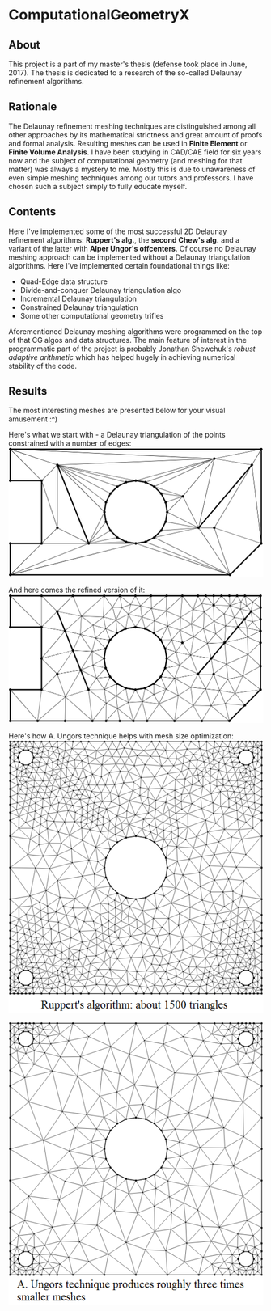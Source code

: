 # ComputationalGeometryX

## About
This project is a part of my master's thesis (defense took place in June, 2017). The thesis is dedicated to a research of the so-called Delaunay refinement algorithms.

## Rationale
The Delaunay refinement meshing techniques are distinguished among all other approaches by its mathematical strictness and great amount of proofs and formal analysis. Resulting meshes can be used in **Finite Element** or **Finite Volume Analysis**. 
I have been studying in CAD/CAE field for six years now and the subject of computational geometry (and meshing for that matter) was always a mystery to me. Mostly this is due to unawareness of even simple meshing techniques among our tutors and professors. I have chosen such a subject simply to fully educate myself.

## Contents
Here I've implemented some of the most successful 2D Delaunay refinement algorithms: **Ruppert's alg.**, the **second Chew's alg.** and a variant of the latter with **Alper Ungor's offcenters**.
Of course no Delaunay meshing approach can be implemented without a Delaunay triangulation algorithms. Here I've implemented certain foundational things like:
* Quad-Edge data structure
* Divide-and-conquer Delaunay triangulation algo
* Incremental Delaunay triangulation
* Constrained Delaunay triangulation
* Some other computational geometry trifles

Aforementioned Delaunay meshing algorithms were programmed on the top of that CG algos and data structures. The main feature of interest in the programmatic part of the project is probably Jonathan Shewchuk's *robust adaptive arithmetic* which has helped hugely in achieving numerical stability of the code.

## Results
The most interesting meshes are presented below for your visual amusement :^)

Here's what we start with - a Delaunay triangulation of the points constrained with a number of edges:
![init](/1del_init.png)

And here comes the refined version of it:
![result](/символ.png)

Here's how A. Ungors technique helps with mesh size optimization:
![ruppert](/ruppert_5.png)

![alper](/alper_5.png)

